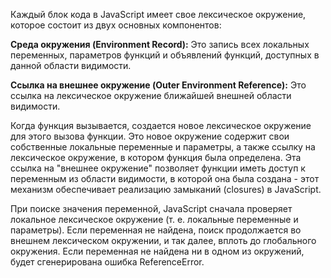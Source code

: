 Каждый блок кода в JavaScript имеет свое лексическое окружение, которое состоит из двух основных компонентов:

**Среда окружения (Environment Record):** Это запись всех локальных переменных, параметров функций и объявлений функций, доступных в данной области видимости.

**Ссылка на внешнее окружение (Outer Environment Reference):** Это ссылка на лексическое окружение ближайшей внешней области видимости.

Когда функция вызывается, создается новое лексическое окружение для этого вызова функции. Это новое окружение содержит свои собственные локальные переменные и параметры, а также ссылку на лексическое окружение, в котором функция была определена. Эта ссылка на "внешнее окружение" позволяет функции иметь доступ к переменным из области видимости, в которой она была создана - этот механизм обеспечивает реализацию замыканий (closures) в JavaScript.

При поиске значения переменной, JavaScript сначала проверяет локальное лексическое окружение (т. е. локальные переменные и параметры). Если переменная не найдена, поиск продолжается во внешнем лексическом окружении, и так далее, вплоть до глобального окружения. Если переменная не найдена ни в одном из окружений, будет сгенерирована ошибка ReferenceError.
